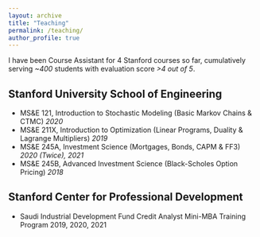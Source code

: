 ```yaml
---
layout: archive
title: "Teaching"
permalink: /teaching/
author_profile: true
---
```


I have been Course Assistant for 4 Stanford courses so far, cumulatively serving _~400_ students with evaluation score _>4 out of 5_.

Stanford University School of Engineering
------
* MS&E 121, Introduction to Stochastic Modeling (Basic Markov Chains & CTMC)   _2020_
* MS&E 211X, Introduction to Optimization (Linear Programs, Duality & Lagrange Multipliers) _2019_
* MS&E 245A, Investment Science (Mortgages, Bonds, CAPM & FF3) _2020 (Twice), 2021_
* MS&E 245B, Advanced Investment Science (Black-Scholes Option Pricing)  _2018_

Stanford Center for Professional Development
------
* Saudi Industrial Development Fund Credit Analyst Mini-MBA Training Program 2019, 2020, 2021

